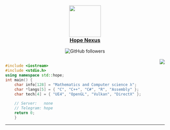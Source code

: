 <a href="link">
    <h3 align="center">
        <img src="https://github.com/Team-BANERUS/poketwo-Autocatcher/blob/main/s-mds/banerus.png?raw=true" length="100" width="100"><br>
        Hope Nexus
    </h3>
</a>

<div align="center">
    <a href"https://github.com/HOPE-NEXUS?tab=followers">
        <img alt="GitHub followers" 
             src="https://img.shields.io/github/followers/HOPE-NEXUS?colorA=1e1e28&colorB=c9cbff&logo=Github&style=for-the-badge" />
    </a>
</div><br>

<div style="width: 10px;"></div>
<a  href="link">
<img align="right" src="https://github.com/Team-BANERUS/poketwo-Autocatcher/blob/main/s-mds/banerus.png?raw=true"/>
</a>

```C++
#include <iostream>
#include <stdio.h>
using namespace std::hope;
int main() {
    char info[128] = "Mathematics and Computer science λ";
    char *langs[5] = { "C", "C++", "C#", "R", "Assembly" };
    char tech[4] = { "UE4", "OpenGL", "Vulkan", "DirectX" };
    
    // Server:   none
    // Telegram: hope
    return 0; 
    }
``` 
-----------
